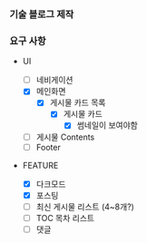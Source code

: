 ### 기술 블로그 제작

### 요구 사항

- UI

  - [ ] 네비게이션
  - [x] 메인화면
    - [x] 게시물 카드 목록
      - [x] 게시물 카드
        - [x] 썸네일이 보여야함
  - [ ] 게시물 Contents
  - [ ] Footer

- FEATURE
  - [x] 다크모드
  - [x] 포스팅
  - [ ] 최신 게시물 리스트 (4~8개?)
  - [ ] TOC 목차 리스트
  - [ ] 댓글
